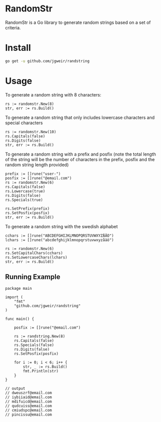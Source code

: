 RandomStr
=========

RandomStr is a Go library to generate random strings based on a set of criteria.

Install
=======

```bash
go get -u github.com/jgweir/randstring
```

Usage
=====

To generate a random string with 8 characters:

```golang
rs := randomstr.New(8)
str, err := rs.Build()
```

To generate a random string that only includes lowercase characters and special characters

```golang
rs := randomstr.New(10)
rs.Capitals(false)
rs.Digits(false)
str, err := rs.Build()
```

To generate a random string with a prefix and posfix (note the total length of the string will be the number of characters in the prefix, posfix and the random string length provided)

```golang
prefix := []rune("user-")
posfix := []rune("@email.com")
rs := randomstr.New(6)
rs.Capitals(false)
rs.Lowercase(true)
rs.Digits(false)
rs.Specials(true)

rs.SetPrefix(prefix)
rs.SetPosfix(posfix)
str, err := rs.Build()
```

To generate a random string with the swedish alphabet

```golang
cchars := []rune("ABCDEFGHIJKLMNOPQRSTUVWXYZÅÄÖ")
lchars := []rune("abcdefghijklmnopqrstuvwxyzåäö")

rs := randomstr.New(6)
rs.SetCapitalChars(cchars)
rs.SetLowercaseChars(lchars)
str, err := rs.Build()
```

Running Example
---------------

```golang
package main

import (
    "fmt"
    "github.com/jgweir/randstring"
)

func main() {

    posfix := []rune("@email.com")

    rs := randstring.New(8)
    rs.Capitals(false)
    rs.Specials(false)
    rs.Digits(false)
    rs.SetPosfix(posfix)

    for i := 0; i < 6; i++ {
        str, _ := rs.Build()
        fmt.Println(str)
    }
}

// output
// dweuszrf@email.com
// iybiiaid@email.com
// mdifuicd@email.com
// qudcuiss@email.com
// cmiudspc@email.com
// pincissu@email.com
```


